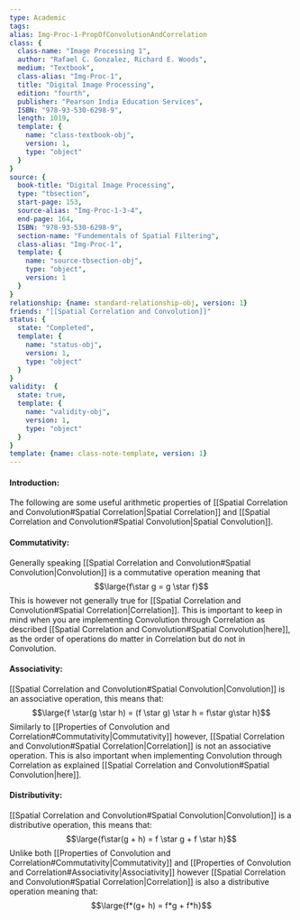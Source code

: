 ```yaml
---
type: Academic
tags:
alias: Img-Proc-1-PropOfConvolutionAndCorrelation
class: {
  class-name: "Image Processing 1",
  author: "Rafael C. Gonzalez, Richard E. Woods",
  medium: "Textbook",
  class-alias: "Img-Proc-1",
  title: "Digital Image Processing",
  edition: "fourth",
  publisher: "Pearson India Education Services",
  ISBN: "978-93-530-6298-9",
  length: 1019,
  template: {
    name: "class-textbook-obj",
    version: 1,
    type: "object"
  }
}
source: {
  book-title: "Digital Image Processing",
  type: "tbsection",
  start-page: 153,
  source-alias: "Img-Proc-1-3-4",
  end-page: 164,
  ISBN: "978-93-530-6298-9",
  section-name: "Fundementals of Spatial Filtering",
  class-alias: "Img-Proc-1",
  template: {
    name: "source-tbsection-obj",
    type: "object",
    version: 1
  }
}
relationship: {name: standard-relationship-obj, version: 1}
friends: "[[Spatial Correlation and Convolution]]" 
status: {
  state: "Completed",
  template: {
    name: "status-obj",
    version: 1,
    type: "object"
  }
}
validity:  {
  state: true,
  template: {
    name: "validity-obj",
    version: 1,
    type: "object"
  }
}
template: {name: class-note-template, version: 1}
---
```

#### Introduction: 
The following are some useful arithmetic properties of [[Spatial Correlation and Convolution#Spatial Correlation|Spatial Correlation]] and [[Spatial Correlation and Convolution#Spatial Convolution|Spatial Convolution]]. 

#### Commutativity:
Generally speaking [[Spatial Correlation and Convolution#Spatial Convolution|Convolution]] is a commutative operation meaning that $$\large{f\star g = g \star f}$$
This is however not generally true for [[Spatial Correlation and Convolution#Spatial Correlation|Correlation]]. This is important to keep in mind when you are implementing Convolution through Correlation as described [[Spatial Correlation and Convolution#Spatial Convolution|here]], as the order of operations do matter in Correlation but do not in Convolution.

#### Associativity: 
[[Spatial Correlation and Convolution#Spatial Convolution|Convolution]] is an associative operation, this means that:
$$\large{f \star(g \star h) = (f \star g) \star h = f\star g\star h}$$
Similarly to [[Properties of Convolution and Correlation#Commutativity|Commutativity]] however, [[Spatial Correlation and Convolution#Spatial Correlation|Correlation]] is not an associative operation. This is also important when implementing Convolution through Correlation as explained [[Spatial Correlation and Convolution#Spatial Convolution|here]].

#### Distributivity: 
[[Spatial Correlation and Convolution#Spatial Convolution|Convolution]] is a distributive operation, this means that: 
$$\large{f\star(g + h) = f \star g + f \star h}$$
Unlike both [[Properties of Convolution and Correlation#Commutativity|Commutativity]] and [[Properties of Convolution and Correlation#Associativity|Associativity]] however [[Spatial Correlation and Convolution#Spatial Correlation|Correlation]] is also a distributive operation meaning that: 
$$\large{f*(g+ h) = f*g + f*h}$$
